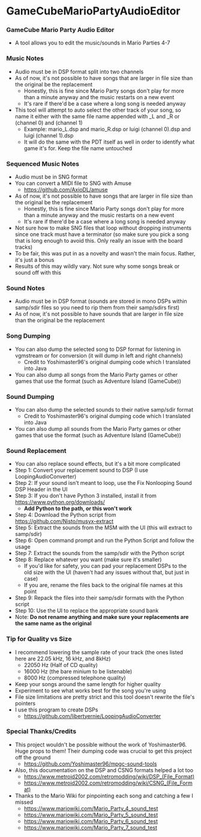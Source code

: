 # GameCubeMarioPartyAudioEditor

### GameCube Mario Party Audio Editor
* A tool allows you to edit the music/sounds in Mario Parties 4-7

### Music Notes
* Audio must be in DSP format split into two channels
* As of now, it's not possible to have songs that are larger in file size than the original be the replacement
  * Honestly, this is fine since Mario Party songs don't play for more than a minute anyway and the music restarts on a new event
  * It's rare if there'd be a case where a long song is needed anyway
* This tool will attempt to auto select the other track of your song, so name it either with the same file name appended with _L and _R or (channel 0) and (channel 1)
  * Example: mario_L.dsp and mario_R.dsp or luigi (channel 0).dsp and luigi (channel 1).dsp
  * It will do the same with the PDT itself as well in order to identify what game it's for. Keep the file name untouched

### Sequenced Music Notes
* Audio must be in SNG format
* You can convert a MIDI file to SNG with Amuse
  * https://github.com/AxioDL/amuse
* As of now, it's not possible to have songs that are larger in file size than the original be the replacement
    * Honestly, this is fine since Mario Party songs don't play for more than a minute anyway and the music restarts on a new event
    * It's rare if there'd be a case where a long song is needed anyway
* Not sure how to make SNG files that loop without dropping instruments since one track must have a terminator (so make sure you pick a song that is long enough to avoid this. Only really an issue with the board tracks)
* To be fair, this was put in as a novelty and wasn't the main focus. Rather, it's just a bonus
* Results of this may wildly vary. Not sure why some songs break or sound off with this

### Sound Notes
* Audio must be in DSP format (sounds are stored in mono DSPs within samp/sdir files so you need to rip them from their samp/sdirs first)
* As of now, it's not possible to have sounds that are larger in file size than the original be the replacement

### Song Dumping
* You can also dump the selected song to DSP format for listening in vgmstream or for conversion (it will dump in left and right channels)
    * Credit to Yoshimaster96's original dumping code which I translated into Java
* You can also dump all songs from the Mario Party games or other games that use the format (such as Adventure Island (GameCube))

### Sound Dumping
* You can also dump the selected sounds to their native samp/sdir format
    * Credit to Yoshimaster96's original dumping code which I translated into Java
* You can also dump all sounds from the Mario Party games or other games that use the format (such as Adventure Island (GameCube))

### Sound Replacement
* You can also replace sound effects, but it's a bit more complicated
* Step 1: Convert your replacement sound to DSP (I use LoopingAudioConverter)
* Step 2: If your sound isn't meant to loop, use the Fix Nonlooping Sound DSP Header in the UI
* Step 3: If you don't have Python 3 installed, install it from https://www.python.org/downloads/
  * **Add Python to the path, or this won't work**
* Step 4: Download the Python script from https://github.com/Nisto/musyx-extract
* Step 5: Extract the sounds from the MSM with the UI (this will extract to samp/sdir)
* Step 6: Open command prompt and run the Python Script and follow the usage
* Step 7: Extract the sounds from the samp/sdir with the Python script
* Step 8: Replace whatever you want (make sure it's smaller)
  * If you'd like for safety, you can pad your replacement DSPs to the old size with the UI (haven't had any issues without that, but just in case)
  * If you are, rename the files back to the original file names at this point
* Step 9: Repack the files into their samp/sdir formats with the Python script
* Step 10: Use the UI to replace the appropriate sound bank
* Note: **Do not rename anything and make sure your replacements are the same name as the original**

### Tip for Quality vs Size
* I recommend lowering the sample rate of your track (the ones listed here are 22.05 kHz, 16 kHz, and 8kHz)
  * 22050 Hz (Half of CD quality)
  * 16000 Hz (the bare minium to be listenable)
  * 8000 Hz (compressed telephone quality)
* Keep your songs around the same length for higher quality
* Experiment to see what works best for the song you're using
* File size limitations are pretty strict and this tool doesn't rewrite the file's pointers
* I use this program to create DSPs
  * https://github.com/libertyernie/LoopingAudioConverter

### Special Thanks/Credits
* This project wouldn't be possible without the work of Yoshimaster96. Huge props to them! Their dumping code was crucial to get this project off the ground
  * https://github.com/Yoshimaster96/mpgc-sound-tools
* Also, this documentation on the DSP and CSNG formats helped a lot too
  * https://www.metroid2002.com/retromodding/wiki/DSP_(File_Format)
  * https://www.metroid2002.com/retromodding/wiki/CSNG_(File_Format)
* Thanks to the Mario Wiki for pinpointing each song and catching a few I missed
  * https://www.mariowiki.com/Mario_Party_4_sound_test
  * https://www.mariowiki.com/Mario_Party_5_sound_test
  * https://www.mariowiki.com/Mario_Party_6_sound_test
  * https://www.mariowiki.com/Mario_Party_7_sound_test